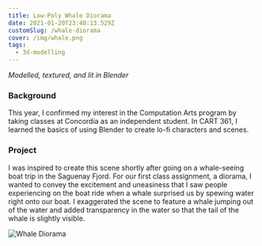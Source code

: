 ```yaml
---
title: Low-Poly Whale Diorama
date: 2021-01-20T23:40:13.529Z
customSlug: /whale-diorama
cover: /img/whale.png
tags:
  - 3d-modelling
---
```


_Modelled, textured, and lit in Blender_

### Background

This year, I confirmed my interest in the Computation Arts program by taking classes at Concordia as an independent student. In CART 361, I learned the basics of using Blender to create lo-fi characters and scenes.

### Project

I was inspired to create this scene shortly after going on a whale-seeing boat trip in the Saguenay Fjord. For our first class assignment, a diorama, I wanted to convey the excitement and uneasiness that I saw people experiencing on the boat ride when a whale surprised us by spewing water right onto our boat. I exaggerated the scene to feature a whale jumping out of the water and added transparency in the water so that the tail of the whale is slightly visible.

![Whale Diorama](whale.png "Whale Diorama")
